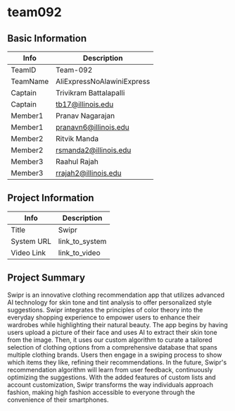 # team092

## Basic Information

|   Info      |        Description                 |
| ----------- | ---------------------------------- |
| TeamID      | Team-092                           |
| TeamName    | AliExpressNoAlawiniExpress         |
| Captain     | Trivikram Battalapalli             |
| Captain     | tb17@illinois.edu                  |
| Member1     | Pranav Nagarajan                   |
| Member1     | pranavn6@illinois.edu              |
| Member2     | Ritvik Manda                       |
| Member2     | rsmanda2@illinois.edu              |
| Member3     | Raahul Rajah                       |
| Member3     | rrajah2@illinois.edu               |

## Project Information

|   Info      |        Description     |
| ----------- | ---------------------- |
|  Title      |       Swipr            |
| System URL  |      link_to_system    |
| Video Link  |      link_to_video     |

## Project Summary

Swipr is an innovative clothing recommendation app that utilizes advanced AI technology for skin tone and tint analysis to offer personalized style suggestions. Swipr integrates the principles of color theory into the everyday shopping experience to empower users to enhance their wardrobes while highlighting their natural beauty. The app begins by having users upload a picture of their face and uses AI to extract their skin tone from the image. Then, it uses our custom algorithm to curate a tailored selection of clothing options from a comprehensive database that spans multiple clothing brands. Users then engage in a swiping process to show which items they like, refining their recommendations. In the future, Swipr's recommendation algorithm will learn from user feedback, continuously optimizing the suggestions. With the added features of custom lists and account customization, Swipr transforms the way individuals approach fashion, making high fashion accessible to everyone through the convenience of their smartphones.
